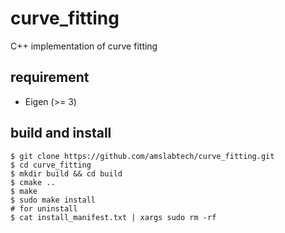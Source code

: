 # curve_fitting
C++ implementation of curve fitting

## requirement
- Eigen (>= 3)

## build and install
```
$ git clone https://github.com/amslabtech/curve_fitting.git
$ cd curve_fitting
$ mkdir build && cd build
$ cmake ..
$ make
$ sudo make install
# for uninstall
$ cat install_manifest.txt | xargs sudo rm -rf
```
